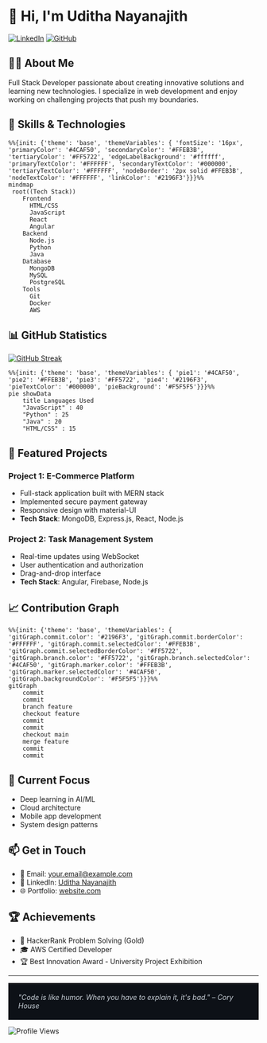 # 👋 Hi, I'm Uditha Nayanajith

[![LinkedIn](https://img.shields.io/badge/LinkedIn-0077B5?style=for-the-badge&logo=linkedin&logoColor=white)](https://www.linkedin.com/in/uditha-nayanagith-a06a1a17b/)
[![GitHub](https://img.shields.io/badge/GitHub-100000?style=for-the-badge&logo=github&logoColor=white)](https://github.com/udithanayanajith)

## 👨‍💻 About Me

Full Stack Developer passionate about creating innovative solutions and learning new technologies. I specialize in web development and enjoy working on challenging projects that push my boundaries.

## 🚀 Skills & Technologies

```mermaid
%%{init: {'theme': 'base', 'themeVariables': { 'fontSize': '16px', 'primaryColor': '#4CAF50', 'secondaryColor': '#FFEB3B', 'tertiaryColor': '#FF5722', 'edgeLabelBackground': '#ffffff', 'primaryTextColor': '#FFFFFF', 'secondaryTextColor': '#000000', 'tertiaryTextColor': '#FFFFFF', 'nodeBorder': '2px solid #FFEB3B', 'nodeTextColor': '#FFFFFF', 'linkColor': '#2196F3'}}}%%
mindmap
 root((Tech Stack))
    Frontend
      HTML/CSS
      JavaScript
      React
      Angular
    Backend
      Node.js
      Python
      Java
    Database
      MongoDB
      MySQL
      PostgreSQL
    Tools
      Git
      Docker
      AWS

```


## 📊 GitHub Statistics

[![GitHub Streak](https://github-readme-streak-stats.herokuapp.com/?user=udithanayanajith&theme=github-dark-blue)](https://git.io/streak-stats)

```mermaid
%%{init: {'theme': 'base', 'themeVariables': { 'pie1': '#4CAF50', 'pie2': '#FFEB3B', 'pie3': '#FF5722', 'pie4': '#2196F3', 'pieTextColor': '#000000', 'pieBackground': '#F5F5F5'}}}%%
pie showData
    title Languages Used
    "JavaScript" : 40
    "Python" : 25
    "Java" : 20
    "HTML/CSS" : 15
```

## 🌟 Featured Projects

### Project 1: E-Commerce Platform
- Full-stack application built with MERN stack
- Implemented secure payment gateway
- Responsive design with material-UI
- **Tech Stack**: MongoDB, Express.js, React, Node.js

### Project 2: Task Management System
- Real-time updates using WebSocket
- User authentication and authorization
- Drag-and-drop interface
- **Tech Stack**: Angular, Firebase, Node.js

## 📈 Contribution Graph

```mermaid
%%{init: {'theme': 'base', 'themeVariables': { 'gitGraph.commit.color': '#2196F3', 'gitGraph.commit.borderColor': '#FFFFFF', 'gitGraph.commit.selectedColor': '#FFEB3B', 'gitGraph.commit.selectedBorderColor': '#FF5722', 'gitGraph.branch.color': '#FF5722', 'gitGraph.branch.selectedColor': '#4CAF50', 'gitGraph.marker.color': '#FFEB3B', 'gitGraph.marker.selectedColor': '#4CAF50', 'gitGraph.backgroundColor': '#F5F5F5'}}}%%
gitGraph
    commit
    commit
    branch feature
    checkout feature
    commit
    commit
    checkout main
    merge feature
    commit
    commit
```

## 🎯 Current Focus

- Deep learning in AI/ML
- Cloud architecture
- Mobile app development
- System design patterns

## 📫 Get in Touch

- 📧 Email: your.email@example.com
- 💼 LinkedIn: [Uditha Nayanajith](https://www.linkedin.com/in/uditha-nayanajith)
- 🌐 Portfolio: [website.com](https://your-portfolio.com)

## 🏆 Achievements

- 🥇 HackerRank Problem Solving (Gold)
- 🎓 AWS Certified Developer
- 🏆 Best Innovation Award - University Project Exhibition

---
<div style="background-color: #0D1117; color: #c9d1d9; padding: 20px;">
    <i>"Code is like humor. When you have to explain it, it's bad." – Cory House</i>
</div>

![Profile Views](https://komarev.com/ghpvc/?username=udithanayanajith&color=blue)
